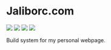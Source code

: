 # Jaliborc.com
[![](https://img.shields.io/npm/v/jaliborc.com.svg)](https://www.npmjs.com/package/jaliborc.com) [![](https://travis-ci.org/Jaliborc/jaliborc.com.svg)](https://travis-ci.com/Jaliborc/jaliborc.com) ![](https://david-dm.org/jaliborc/jaliborc.com.svg) ![](https://img.shields.io/npm/l/jaliborc.com.svg)

Build system for my personal webpage.
